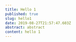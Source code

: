 ```yaml
---
title: Hello 1
published: true
slug: hello1
date: 2019-08-27T21:57:47.603Z
abstract: abstract
content: hello 1
---
```


